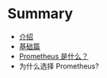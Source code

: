 # Summary

* [介绍](README.md)
* [基础篇](chapter1.md)
* [Prometheus 是什么？](prometheus-shi-shi-yao-ff1f.md)
* 为什么选择 Prometheus?

